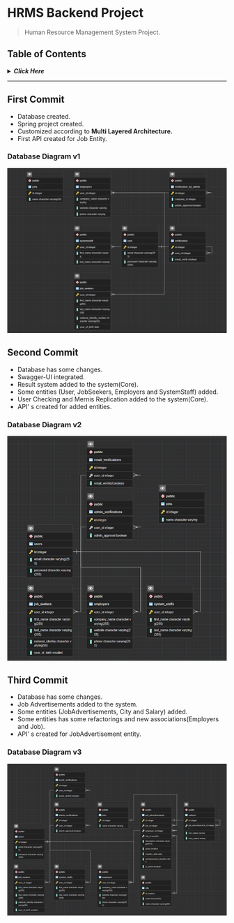 # HRMS Backend Project
> Human Resource Management System Project.

## Table of Contents

<details>
    <summary><b><em>Click Here</em></b></summary>
    
-   [First Commit](#first-commit)
    - [Database Diagram v1](#database-diagram-v1)
-   [Second Commit](#second-commit)
    - [Database Diagram v2](#database-diagram-v2)
-   [Third Commit](#third-commit)
    - [Database Diagram v3](#database-diagram-v3)
    
</details>
<hr>

## First Commit
<ul>
<li><a>Database created.</a></li>
<li><a>Spring project created.</a></li>
<li><a>Customized according to <b>Multi Layered Architecture.</b></a></li>
<li><a>First API created for Job Entity.</a></li>
</ul>

### Database Diagram v1
![databasediagram](https://raw.githubusercontent.com/Ebubekiryzc/GitHubImages/master/HRMS/Readme/HRMS%20Database%20Diagram.png)

## Second Commit
<ul>
<li><a>Database has some changes.</a></li>
<li><a>Swagger-UI integrated.</a></li> 
<li><a>Result system added to the system(Core).</a></li>  
<li><a>Some entities (User, JobSeekers, Employers and SystemStaff) added.</a></li>
<li><a>User Checking and Mernis Replication added to the system(Core).</a></li>  
<li><a>API' s created for added entities.</a></li>
</ul>

### Database Diagram v2
![databasediagram2](https://raw.githubusercontent.com/Ebubekiryzc/GithubImages/master/HRMS/Readme/HRMS%20Database%20Diagram%20v0.2.png)

## Third Commit
<ul>
<li><a>Database has some changes.</a></li>
<li><a>Job Advertisements added to the system.</a></li>
<li><a>Some entities (JobAdvertisements, City and Salary) added.</a></li>
<li><a>Some entities has some refactorings and new associations(Employers and Job).</a></li>
<li><a>API' s created for JobAdvertisement entity.</a></li>
</ul>

### Database Diagram v3
![databasediagram3](https://raw.githubusercontent.com/Ebubekiryzc/GithubImages/master/HRMS/Readme/HRMS%20Database%20Diagram%20v.0.3.png)
